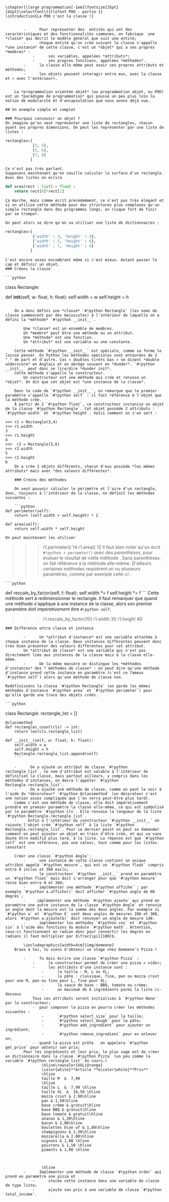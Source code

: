    \chapter{\large programmation[-1em]\fontsize{35pt}{42pt}\selectfont\titlefont POO - partie 1}
    \introduction{La POO c'est la classe !}
    

            -      Pour représenter des  entités qui ont des caractéristiques et des fonctionnalités communes, on fabrique  une *classe* qui décrit le modèle général que suit une entité;
            -      chaque entité qu'on crée suivant la classe s'appelle *une instance* de cette classe, c'est un *objet* qui a ses propres *membres* :
                -      ses variables, appelées *attributs*;
                -      ses propres fonctions, appelées *méthodes*.    
            -      la classe elle même peut avoir ses propres attributs et méthodes;
            -      les objets peuvent interagir entre eux, avec la classe et « avec l'extérieur».
        
    
        La *programmation orientée objet* (ou programmation objet, ou POO) est un *paradigme de programmation* qui pousse un peu plus loin la notion de modularité et d'encapsulation que nous avons déjà vue. 
        
    ## Un exemple simple et complet
    
    ### Pourquoi concevoir un objet ?
    On imagine qu'on veut représenter une liste de rectangles, chacun ayant ses propres dimensions. On peut les représenter par une liste de listes :
```python
rectangles=[
            [3, 4], 
            [5, 6], 
            [7, 8]
           ]
```
    Ce n'est pas très parlant. 
    Supposons maintenant qu'on veuille calculer la surface d'un rectangle. Avec des listes on écrira
```python
def area(rect : list)-> float :
    return rect[0]*rect[1]
```
    Ça marche, mais comme écrit précédemment, ce n'est pas très élégant et si on utilise cette méthode pour des structures plus complexes qu'un simple rectangle dans des programmes longs, on risque fort de finir par se tromper.
    
    On peut alors se dire qu'on va utiliser une liste de dictionnaires :
```python
rectangles=[
            {'width' : 3, 'height' : 4}, 
            {'width' : 5, 'height' : 6}, 
            {'width' : 7, 'height' : 8}
           ]
```

    C'est encore assez encombrant même si c'est mieux. Autant passer le cap et définir un objet.
    ### Créons la classe
    
    ```python
class Rectangle:

def __init__(self, w: float, h: float):
    self.width = w
    self.height = h
```
    
    On a donc défini une *classe* `#!python Rectangle` (les noms de classe commencent par des majuscules) à l'intérieur de laquelle on a défini la *méthode* `#!python __init__`.
    
        Une *classe* est un ensemble de membres.
        Un *membre* peut être une méthode ou un attribut.
        Une *méthode* est une fonction.
        Un *attribut* est une variable ou une constante.
    
    Cette méthode `#!python __init__` est spéciale, comme sa forme le laisse penser. En Python les méthodes spéciales sont entourées de 2 "_" de part et d'autre. Ces « doubles tirets bas » se disent *double underscore* en Anglais et on abrège souvent en *dunder*. `#!python __init__` peut donc se lire/dire *dunder init*.
    Cette méthode s'appelle le constructeur.
        Un constructeur est une méthode qui crée et renvoie un *objet*. On dit que cet objet est *une instance de la classe*.
    
    Dans le code de `#!python __init__`, on remarque que le premier paramètre s'appelle `#!python self` : il fait référence à l'objet que la méthode crée.
    À partir de 2 `#!python float`, ce constructeur instancie un objet de la classe `#!python Rectangle`. Cet objet possède 2 attributs : `#!python width` et `#!python height`. Voici comment on s'en sert :
    
>>> r1 = Rectangle(3,4)
>>> r1.width
3
>>> r1.height
4
>>>  r2 = Rectangle(5,6)
>>> r2.width
5
>>> r2.height
6
    On a crée 2 objets différents, chacun d'eux possède *les mêmes attributs* mais avec *des valeurs différentes*.
    
    ### Créons des méthodes
    
    On veut pouvoir calculer le périmètre et l'aire d'un rectangle, donc, toujours à l'intérieur de la classe, on définit les méthodes suivantes :
    
    ```python
def perimeter(self):
    return (self.width + self.height) * 2
        
def area(self):
    return self.width * self.height
```
    
    
    On peut maintenant les utiliser 
    
>>> r1.perimeter()
14
>>> r1.area()
>>> 12
        Il faut bien noter qu'on écrit `#!python r.perimeter()` *avec des parenthèses*, pour évaluer le résultat de cette méthode . Sans parenthèses, on fait référence à la méthode elle-même.
    D'ailleurs certaines méthodes requièrent un ou plusieurs paramètres, comme par exemple celle-ci :
    
    ```python
def rescale_by_factor(self, f: float):
    self.width *= f
    self.height *= f
        ```
    Cette méthode sert à redimensionner le rectangle. Il faut remarquer que quand une méthode s'applique à une instance de la classe, alors son premier paramètre *doit impérativement* être `#!python self`.
    
>>> r1.rescale_by_factor(10)
>>> r1.width
30
>>> r1.height
40
    
    ### Différence entre classe et instance
    
            -      Un *attribut d'instance* est une variable attachée à chaque instance de la classe. Deux instances différentes peuvent donc très bien présenter des valeurs différentes pour cet attribut.
            Un *attribut de classe* est une variable qui n'est pas directement liée aux instances de la classe mais à la classe elle-même.
            -      De la même manière on distingue les *méthodes d'instances* des * méthodes de classe* : on peut dire qu'une méthode d'instance prend cette instance en paramètre (c'est ce fameux `#!python self`) alors qu'une méthode de classe non.
    
    Redéfinissons la classe `#!python Rectangle` (on garde les mêmes méthodes d'instance `#!python area` et `#!python perimeter`) pour qu'elle garde une trace des objets créés.
    
    ```python
class Rectangle:
    rectangle_list = []
    
    @classmethod
    def rectangles_count(cls) -> int:
        return len(cls.rectangle_list)
    
    def __init__(self, w: float, h: float):
        self.width = w
        self.height = h
        Rectangle.rectangle_list.append(self)
        ```
    
        -      On a ajouté un attribut de classe `#!python rectangle_list`. Ce nom d'attribut est valable à l'intérieur de définition la classe, mais partout ailleurs, y compris dans les méthodes d'instances, on devra l'appeler `#!python Rectangle.rectangle_list`.
        -      On a ajouté une méthode de classe, comme on peut le voir à l'aide du *décorateur* `#!python @classmethod` (un décorateur c'est une notion assez compliquée que l'on verra peut-être plus tard).
        Comme c'est une méthode de classe, elle doit impérativement prendre en premier paramètre la classe elle-même, ce qui est symbolisé par le paramètre `#!python cls`. Elle renvoie la longueur de la liste `#!python Rectangle.rectangle_list`.
        -     Enfin à l'intérieur du constructeur `#!python __init__` on rajoute l'objet créé `#!python self` à la liste `#!python Rectangle.rectangle_list`. Pour ce dernier point on peut se demander comment on peut ajouter un objet en train d'être créé, et qui va sans doute être modifié plus tard, à la liste. La réponse est que `#!python self` est une référence, pas une valeur, tout comme pour les listes.
    \exostart
    
        Créer une classe `#!python Angle`:
            -      une instance de cette classe contient un unique attribut appelé `#!python mesure`, qui est un `#!python float` compris entre 0 inclus et 360 exclu;
            -      le constructeur `#!python __init__` prend en paramètre un `#!python float` mais doit s'arranger pour que `#!python mesure` reste bien entre 0 et 360;
            -      implémenter une méthode `#!python affiche` : par exemple `#!python a.affiche()` doit afficher `#!python angle de 60 degrés`;
            -     implémenter une méthode `#!python ajoute` qui prend en paramètre une autre instance de la classe `#!python Angle` et renvoie un angle dont la mesure est la somme des deux angles. Par exemple si `#!python a` et `#!python b` sont deux angles de mesures 200 et 300, alors `#!python a.ajoute(b)` doit renvoyer un angle de mesure 140.
            -      implémenter les méthodes `#!python cos` et `#!python sin` à l'aide des fonctions du module `#!python math`. Attention, ceux-ci fonctionnent en radian donc pour convertir les degrés en radians il faut multiplier par $\frac{\pi}{180}$.
    
            \includegraphics[width=4cm]{img/domeeno}
        Bravo à toi, tu viens d'obtenir un stage chez Domeeno's Pizza ! 
        
            -      Tu dois écrire une classe `#!python Pizza` :
                -      le constructeur permet de créer une pizza « vide»;
                -      les attributs d'une instance sont :
                    -      la taille : M, L ou XL;
                    -      la pâte : classique, fine, pan ou mozza crust pour une M, pan ou fine pour L, fine pour XL;
                    -      la sauce de base : BBQ, tomate ou crème;
                    -      un maximum de 6 ingrédients parmi la liste ci-dessous    
                Tous ces attributs seront initialisés à `#!python None` par le constructeur;
                -  pour composer la pizza on pourra créer les méthodes suivantes :
                    -      `#!python select_size` pour la taille;
                    -      `#!python select_dough` pour la pâte;
                    -      `#!python add_ingredient` pour ajouter un ingrédient;
                    -      `#!python remove_ingredient` pour en enlever un;
                -  quand la pizza est prête   on appelera `#!python get_price` pour obtenir son prix;
            Pour les ingrédients et leur prix, le plus sage est de créer un dictionnaire dans la classe `#!python Pizza` (un peu comme la variable `#!python rectangle_list` du cours.)
                    \hline\rowcolor{UGLiOrange}
                    \color{white}**Article **&\color{white}**Prix** 
                    \hline
                    taille M  &  7,99 
                    \hline
                    taille L  &  7,99 \hline
                    taille XL  &  16,50 \hline
                    mozza crust & 2,90\hline
                    pan & 1,50\hline
                    base crème & gratuit\hline
                    base BBQ & gratuit\hline
                    base tomate & gratuit\hline
                    ananas & 1,30\hline
                    bacon & 2,00\hline
                    boulettes b\oe uf & 1,80\hline
                    champignons & 1,30\hline
                    mozzarella & 2,00\hline
                    oignons & 1,00 \hline
                    poivrons & 1,50 \hline
                    piments & 1,00 \hline
                    
                    
                    
                    \hline
            -      Implémenter une méthode de classe `#!python order` qui prend en paramètre une pizza et
                -      stocke cette instance dans une variable de classe de type liste;
                -      ajoute son prix à une variable de classe `#!python total_income`.
